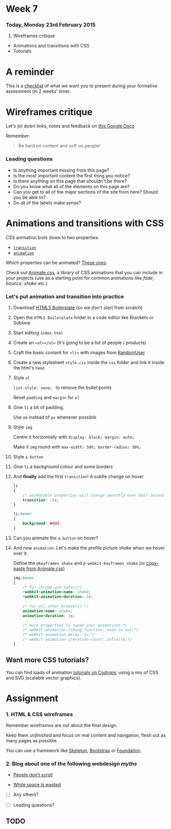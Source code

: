 # Week 7

### Today, Monday 23rd February 2015

1. Wireframes critique
* Animations and transitions with CSS
* Tutorials


# A reminder

This is a [checklist](https://github.com/RavensbourneWebMedia/WEB14104/blob/master/sessions/week-09.md#checklist-for-presentations) of what we want you to present during your formative assessment (in 2 weeks' time).



# Wireframes critique

Let's jot down links, notes and feedback on [this Google Doco](https://docs.google.com/document/d/1uyNXHq_kSXdq3yOMidOq9yI9rISGsglXYJifeqN-wTs/edit?usp=sharing) 

Remember:
 
> Be hard on content and soft on people!

### Leading questions

* Is anything important missing from this page?
* Is the most important content the first thing you notice?
* Is there anything on this page that shouldn't be there?
* Do you know what all of the elements on this page are?
* Can you get to all of the major sections of the site from here? Should you be able to?
* Do all of the labels make sense?



# Animations and transitions with CSS

CSS animation boils down to two properties:

* [`transition`](http://tympanus.net/codrops/css_reference/transition)
* [`animation`](http://tympanus.net/codrops/css_reference/animation)

Which properties can be animated? [These ones](http://www.w3.org/TR/css3-transitions/#animatable-properties).

Check out [Animate.css](http://daneden.github.io/animate.css), a library of CSS animations that you can include in your projects (use as a starting point for common animations like *fade*, *bounce*, *shake* etc.)

### Let's put animation and transition into practice

1. Download [HTML5 Boilerplate](https://html5boilerplate.com/) (so we don't start from scratch)

2. Open the `HTML5 Boilerplate` folder in a code editor like Brackets or Sublime

3. Start editing `index.html`

4. Create an `<ul></ul>` (it's going to be a list of people / products)

5. Craft the basic content for `<li>` with images from [RandomUser](https://randomuser.me)

6. Create a new stylesheet `style.css` inside the `css` folder and link it inside the html's `head`

7. Style `ul` 

	`list-style: none; ` to remove the bullet points

	Reset `padding` and `margin` for `ul`

8. Give `li` a bit of padding. 

	Use `em` instead of `px` whenever possible

9. Style `img` 

	Centre it horizontally with `display: block; margin: auto;`

	Make it `img` round with `max-width: 50%; border-radius: 50%;`

10. Style `a.button`

11. Give `li` a background colour and some borders

12. And **finally** add the first `transition`! A subtle change on hover

	```css
	li
	{
		/* animatable properties will change smoothly over half second */
		transition: .5s; 
	}

	li:hover
	{
		background: #ddd;
	}
	```

13. Can you animate the `a.button` on hover?

14. And now `animation`. Let's make the profile picture *shake* when we hover over it.

	Define the `@keyframes shake` and `@-webkit-keyframes shake` (or [copy-paste from Animate.css](https://github.com/daneden/animate.css/blob/master/source/attention_seekers/shake.css)) 

	```css
	img:hover
	{
		/* for Chrome and Safari*/
		-webkit-animation-name: shake;
		-webkit-animation-duration: 1s;
		
		/* for all other browsers? */
		animation-name: shake;
		animation-duration: 1s;
		
		/* more properties to tweak your animations */
		/*-webkit-animation-timing-function: ease-in-out;*/
		/*-webkit-animation-delay: 1s;*/
		/*-webkit-animation-iteration-count: infinite;*/
	}
	```


## Want more CSS tutorials?

You can find loads of animation [tutorials on Codrops](http://tympanus.net/codrops/category/tutorials), using a mix of CSS and SVG (scalable vector graphics).



# Assignment

### 1. HTML & CSS wireframes

Remember wireframes are not about the final design. 

Keep them *unfinished* and focus on real content and navigation, flesh out as many pages as possible.

You can use a framework like [Skeleton](http://getskeleton.com), [Bootstrap](http://getbootstrap.com) or [Foundation](http://foundation.zurb.com/prototyping.html).

### 2. Blog about one of the following webdesign *myths*

* [People don't scroll](http://uxmyths.com/post/654047943/myth-people-dont-scroll)

* [White space is wasted](http://uxmyths.com/post/2059998441/myth-28-white-space-is-wasted-space)
	
- [ ] Any others? 

- [ ] Leading questions? 





## TODO

